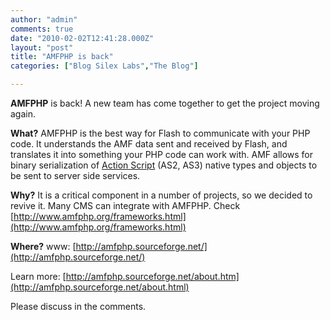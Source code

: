 ```yaml
---
author: "admin"
comments: true
date: "2010-02-02T12:41:28.000Z"
layout: "post"
title: "AMFPHP is back"
categories: ["Blog Silex Labs","The Blog"]

---
```

**AMFPHP** is back! A new team has come together to get the project moving again.

**What?**
AMFPHP is the best way for Flash to communicate with your PHP code. It understands the AMF data sent and received by Flash, and translates it into something your PHP code can work with. AMF allows for binary serialization of [Action Script](http://en.wikipedia.org/wiki/Actionscript) (AS2, AS3) native types and objects to be sent to server side services.

**Why?**
It is a critical component in a number of projects, so we decided to revive it. Many CMS can integrate with AMFPHP. Check [http://www.amfphp.org/frameworks.html](http://www.amfphp.org/frameworks.html)

**Where?**
www: [http://amfphp.sourceforge.net/](http://amfphp.sourceforge.net/)

Learn more: [http://amfphp.sourceforge.net/about.htm](http://amfphp.sourceforge.net/about.html)

Please discuss in the comments.



